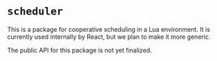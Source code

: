 # `scheduler`

This is a package for cooperative scheduling in a Lua environment. It is currently used internally by React, but we plan to make it more generic.

The public API for this package is not yet finalized.
